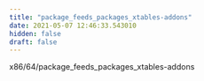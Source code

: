 ```yaml
---
title: "package_feeds_packages_xtables-addons"
date: 2021-05-07 12:46:33.543010
hidden: false
draft: false
---
```


x86/64/package_feeds_packages_xtables-addons

